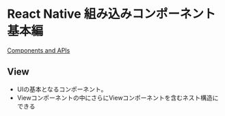 # React Native 組み込みコンポーネント 基本編

[Components and APIs](https://facebook.github.io/react-native/docs/components-and-apis.html)

## View

* UIの基本となるコンポーネント。
* Viewコンポーネントの中にさらにViewコンポーネントを含むネスト構造にできる

